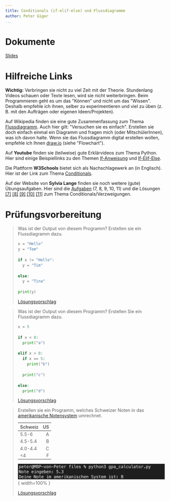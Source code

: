 ```yaml
---
title: Conditionals (if-elif-else) und Flussdiagramme
author: Peter Giger
...
```


# Dokumente

[Slides](slides.html)


# Hilfreiche Links

**Wichtig:** Verbringen sie nicht zu viel Zeit mit der Theorie. Stundenlang Videos schauen oder Texte lesen, wird sie nicht weiterbringen. Beim Programmieren geht es um das "Können" und nicht um das "Wissen". Deshalb empfehle ich ihnen, selber zu experimentieren und viel zu üben (z. B. mit den Aufträgen oder eigenen Ideen/Projekten).

Auf Wikipedia finden sie eine gute Zusammenfassung zum Thema [Flussdiagramm](https://de.wikipedia.org/wiki/Programmablaufplan). Auch hier gilt: "Versuchen sie es einfach". Erstellen sie doch einfach einmal ein Diagramm und fragen mich (oder MitschülerInnen), was ich davon halte. Wenn sie das Flussdiagramm digital erstellen wollen, empfehle ich Ihnen [draw.io](https://app.diagrams.net) (siehe "Flowchart").

Auf **Youtube** finden sie (teilweise) gute Erklärvideos zum Thema Python. Hier sind einige Beispiellinks zu den Themen [If-Anweisung](https://www.youtube.com/watch?v=b6KzYbM-Hvg) und [If-Elif-Else](https://www.youtube.com/watch?v=f3YdEdYSNdk).

Die Plattform **W3Schools** bietet sich als Nachschlagewerk an (in Englisch). Hier ist der Link zum Thema [Conditionals](https://www.w3schools.com/python/python_conditions.asp).

Auf der Website von **Sylvia Lange** finden sie noch weitere (gute) Übungsaufgaben. Hier sind die [Aufgaben](https://sylvialange.de/python/Programmieraufgaben.pdf) (7, 8, 9, 10, 11) und die Lösungen
[[7]](https://sylvialange.de/python/python3/verzweigung/Quader.py)
[[8]](https://sylvialange.de/python/python3/verzweigung/Rabatt.py)
[[9]](https://sylvialange.de/python/python3/verzweigung/Rueckgeld.py)
[[10]](https://sylvialange.de/python/python3/verzweigung/pqFormel.py)
[[11]](https://sylvialange.de/python/python3/verzweigung/BMI.py)
zum Thema Conditionals/Verzweigungen.


# Prüfungsvorbereitung

> Was ist der Output von diesem Programm? Erstellen sie ein Flussdiagramm dazu.
> ```python
> x = "Hello"
> y = "Tom"
> 
> if x != "Hello":
>   y = "Tim"
> 
> else:
>   y = "Tina"
> 
> print(y)
> ```
> 
> [Lösungsvorschlag](files/prüfungsvorbereitung_1.drawio.png)

> Was ist der Output von diesem Programm? Erstellen Sie ein Flussdiagramm dazu.
> ```python
> x = 5
> 
> if x < 0:
>   print("a")
> 
> elif x > 0:
>   if x == 5:
>     print("b")
> 
>   print("c")
> 
> else:
>   print("d")
> ```
> 
> [Lösungsvorschlag](files/prüfungsvorbereitung_2.drawio.png)

> Erstellen sie ein Programm, welches Schweizer Noten in das [amerikanische Notensystem](https://gpacalculator.net/grade-conversion/switzerland/) umrechnet.
>
> |Schweiz|US|
> |:-------|--:|
> |5.5-6   | A |
> |4.5-5.4 | B |
> |4.0-4.4 | C |
> |<4      | F |
> 
> ![](images/gpa_calculator.png){ width=100% }
> 
> [Lösungsvorschlag](files/gpa_calculator.py)